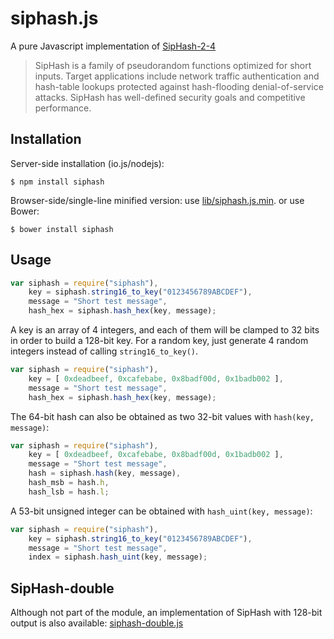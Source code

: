 siphash.js
==========

A pure Javascript implementation of
[SipHash-2-4](http://131002.net/siphash/siphash.pdf)

> SipHash is a family of pseudorandom functions optimized for short
> inputs. Target applications include network traffic authentication and
> hash-table lookups protected against hash-flooding denial-of-service
> attacks. SipHash has well-defined security goals and competitive
> performance.

Installation
------------

Server-side installation (io.js/nodejs):

    $ npm install siphash

Browser-side/single-line minified version: use
[lib/siphash.js.min](https://raw.githubusercontent.com/jedisct1/siphash-js/master/lib/siphash.js.min).
or use Bower:

    $ bower install siphash

Usage
-----

```javascript
var siphash = require("siphash"),
    key = siphash.string16_to_key("0123456789ABCDEF"),
    message = "Short test message",
    hash_hex = siphash.hash_hex(key, message);
```

A key is an array of 4 integers, and each of them will be clamped to
32 bits in order to build a 128-bit key.
For a random key, just generate 4 random integers instead of calling
`string16_to_key()`.

```javascript
var siphash = require("siphash"),
    key = [ 0xdeadbeef, 0xcafebabe, 0x8badf00d, 0x1badb002 ],
    message = "Short test message",
    hash_hex = siphash.hash_hex(key, message);
```

The 64-bit hash can also be obtained as two 32-bit values with
`hash(key, message)`:

```javascript
var siphash = require("siphash"),
    key = [ 0xdeadbeef, 0xcafebabe, 0x8badf00d, 0x1badb002 ],
    message = "Short test message",
    hash = siphash.hash(key, message),
    hash_msb = hash.h,
    hash_lsb = hash.l;
```

A 53-bit unsigned integer can be obtained with `hash_uint(key, message)`:

```javascript
var siphash = require("siphash"),
    key = siphash.string16_to_key("0123456789ABCDEF"),
    message = "Short test message",
    index = siphash.hash_uint(key, message);
```

SipHash-double
--------------

Although not part of the module, an implementation of SipHash with
128-bit output is also available:
[siphash-double.js](https://raw.githubusercontent.com/jedisct1/siphash-js/master/lib/siphash-double.js.min)
